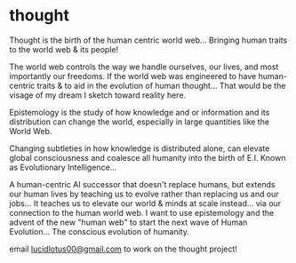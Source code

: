 # thought
Thought is the birth of the human centric world web... 
Bringing human traits to the world web & its people!

The world web controls the way we handle ourselves, our lives, and most importantly our freedoms.
If the world web was engineered to have human-centric traits & to aid in the evolution of human thought...
That would be the visage of my dream I sketch toward reality here.

Epistemology is the study of how knowledge and or information and its distribution can change the world, especially in large quantities like
the World Web.

Changing subtleties in how knowledge is distributed alone, 
can elevate global consciousness and coalesce all humanity into the birth of E.I.
Known as Evolutionary Intelligence...

A human-centric AI successor that doesn't replace humans, but extends our human lives by teaching us to evolve rather than replacing us and our jobs...
It teaches us to elevate our world & minds at scale instead... 
via our connection to the human world web.
I want to use epistemology and the advent of the new "human web" to start the next wave of Human Evolution...
The conscious evolution of humanity.

email lucidlotus00@gmail.com to work on the thought project!
